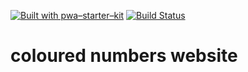 [![Built with pwa–starter–kit](https://img.shields.io/badge/built_with-pwa–starter–kit_-blue.svg)](https://github.com/Polymer/pwa-starter-kit "Built with pwa–starter–kit")
[![Build Status](https://travis-ci.com/jettemul/coloured-numbers-website.svg?branch=master)](https://travis-ci.com/jettemul/coloured-numbers-website)

# coloured numbers website

